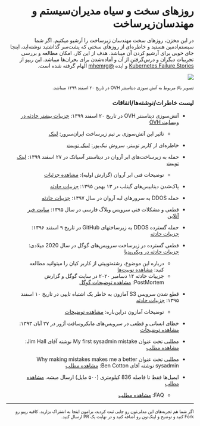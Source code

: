 <div dir='rtl'>
  
<h1>روزهای سخت و سیاه مدیران‌سیستم و مهندسان‌زیرساخت</h1>
  
در این مخزن، روزهای سخت مهندسان زیرساخت را آرشیو میکنیم. اگر شما سیستم‌ادمین هستید و خاطر‌ه‌ای از روزهای سختی که پشت‌سر گذاشتید نوشته‌اید، اینجا جای خوبی برای آرشیو کردن آن میباشد. هدف از این کار، امکان مطالعه و بررسی تجربیات دیگران و درس‌گرفتن از آن و آماده‌شدن برای بحران‌ها میباشد. 
این ریپو از <a href='https://k8s.af/'>Kubernetes Failure Stories</a> و ایده <a href='https://github.com/MheMrg'>@mhemrg</a> الهام گرفته شده است.

<img src='https://img.winfuture.de/teaser/1920/45908.jpg'>

<sub>تصویر بالا مربوط به آتش سوزی دیتاسنتر OVH در تاریخ ۲۰ اسفند ۱۳۹۹ میباشد.</sub>

<h3>لیست خاطرات/نوشته‌‌ها/اتفاقات</h3>

- آتش‌سوزی دیتاسنتر OVH در تاریخ ۲۰ اسفند ۱۳۹۹: <a href='https://www.ovh.com/world/news/press/cpl1787.fire-our-strasbourg-site'>جزییات بیشتر حادثه در وبسایت OVH</a>
  - تاثیر این آتش‌سوزی بر تیم زیرساخت ایران‌سرور: <a href='https://blog.iranserver.com/ovh-datacenter-destroyed-by-fire/'>لینک</a>

-  خاطره‌ای از کاربر توییتر، سروش  نیک‌پور: <a href='https://twitter.com/oraclenik/status/1372226971397206020?s=20'>لینک توییت</a>


-  حمله به زیرساخت‌های ابر آروان در دیتاسنتر آسیاتک در ۲۷ اسفند ۱۳۹۹: <a href='https://twitter.com/pPirhosseinloo/status/1371926777489133569?s=20'>لینک توییت</a>
    - توضیحات فنی ابر آروان (گزارش اولیه):  <a href='https://www.arvancloud.com/blog/%DA%AF%D8%B2%D8%A7%D8%B1%D8%B4-%D8%A7%D9%88%D9%84%DB%8C%D9%87-%D8%A7%D8%B2-%D8%AD%D9%85%D9%84%D9%87-%D9%88-%D8%B1%D9%88%D9%86%D8%AF-%D8%A8%D8%A7%D8%B2%DB%8C%D8%A7%D8%A8%DB%8C/'>مشاهده جزئیات</a>


-  پاک‌شدن دیتابیس‌های گیتلب در ۱۳ بهمن ۱۳۹۵: <a href='https://about.gitlab.com/blog/2017/02/01/gitlab-dot-com-database-incident/'>جزییات حادثه</a>

- حمله DDOS به سرورهای لبه آروان در سال ۱۳۹۷: <a href='https://www.arvancloud.com/blog/%D9%87%D8%B4%D8%AF%D8%A7%D8%B1-%D8%AD%D9%85%D9%84%D8%A7%D8%AA-ddos-%D8%AA%D9%84%DA%AF%D8%B1%D8%A7%D9%85-mtproxy-%D8%A7%DB%8C%D8%B1%D8%A7%D9%86/'>جزییات حادثه</a>

- قطعی و مشکلات فنی سرویس وبلاگ فارسی در سال ۱۳۹۵: <a href='https://khabaronline.ir/news/428696'>سایت خبر آنلاین</a>

- حمله گسترده DDOS به زیرساختهای GitHub در تاریخ ۹ اسفند ۱۳۹۶: <a href='https://github.blog/2018-03-01-ddos-incident-report/'>جزییات حادثه</a>

- قطعی گسترده در زیرساخت سرویس‌های گوگل در سال 2020 میلادی: <a href='https://en.wikipedia.org/wiki/2020_Google_services_outages'>جزییات حادثه در ویکی‌پدیا</a>
  - درباره این موضوع، رشته‌توییتی از کاربر کیان را میتوانید مطالعه کنید: <a href='https://twitter.com/kian1024/status/1338550163963588609?s=20'>مشاهده توییت‌ها</a>
  - جزییات حادثه ۱۴ دسامبر ۲۰۲۰ در سایت گوگل و گزارش PostMortem: <a href='https://status.cloud.google.com/incident/zall/20013#20013004'>مشاهده توضیحات گوگل</a>


- قطع شدن سرویس S3 آمازون به خاطر یک اشتباه تایپی در تاریخ ۱۰ اسفند ۱۳۹۵: <a href='https://www.theverge.com/2017/3/2/14792442/amazon-s3-outage-cause-typo-internet-server/'>جزییات حادثه</a>
  - توضیحات آمازون دراین‌باره: <a href='https://aws.amazon.com/message/41926/?ascsubtag=[]vg[p]14556483[t]w[d]D'>مشاهده توضیحات</a>

- خطای انسانی و قطعی در سرویس‌های مایکروسافت آژور در ۲۷ آبان ۱۳۹۳: <a href='https://www.datacenterdynamics.com/en/news/microsoft-confirms-azure-outage-was-human-error/'>مشاهده توضیحات</a> 

- مطلبی تحت عنوان My first sysadmin mistake نوشته آقای Jim Hall: <a href='https://opensource.com/article/18/7/my-first-sysadmin-mistake'>مشاهده مطلب</a> 

- مطلبی تحت عنوان Why making mistakes makes me a better sysadmin نوشته آقای Ben Cotton: <a href='https://opensource.com/article/20/8/sysadmin-mistakes'>مشاهده مطلب</a>

- ایمیل‌ها فقط تا فاصله 836 کیلومتری (۵۰۰ مایل) ارسال میشه.  <a href='https://web.mit.edu/jemorris/humor/500-miles'>مشاهده مطلب</a> 
  - FAQ:  <a href='http://www.ibiblio.org/harris/500milemail-faq.html'>مشاهده مطلب</a>



---

<sub>
اگر شما هم تجربه‌های این مدلی‌تون رو جایی ثبت کردید، برامون اینجا به اشتراک بزارید. کافیه رپیو رو Fork کنید و توضیح و لینک‌تون رو اضافه کنید و در نهایت یک PR ارسال کنید.
</sub>

</div>


